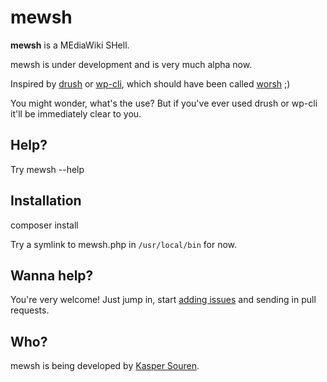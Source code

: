 mewsh
=====

**mewsh** is a MEdiaWiki SHell.

mewsh is under development and is very much alpha now.

Inspired by [drush](http://drush.org/) or
[wp-cli](http://wp-cli.org/), which should have been called [worsh](http://github.com/guaka/worsh) ;)

You might wonder, what's the use? But if you've ever used drush or
wp-cli it'll be immediately clear to you.

## Help?

Try
        mewsh --help
           


## Installation

   composer install


Try a symlink to mewsh.php in `/usr/local/bin` for now.


## Wanna help?

You're very welcome!  Just jump in, start [adding issues](https://github.com/guaka/mewsh/issues/new) 
and sending in pull requests.

## Who?

mewsh is being developed by [Kasper Souren](http://kasper.re/).
